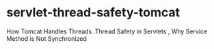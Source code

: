 # servlet-thread-safety-tomcat
How Tomcat Handles Threads .Thread Safety in Servlets , Why Service Method is Not Synchronized
